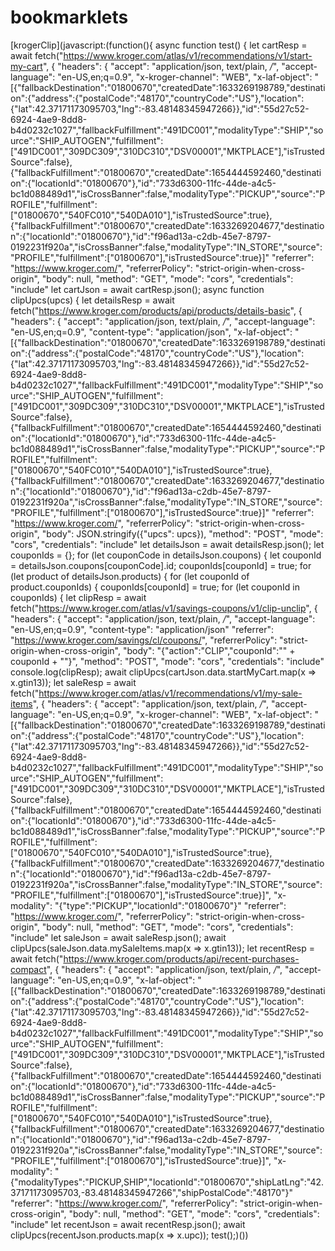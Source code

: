 # bookmarklets

[krogerClip](javascript:(function(){   async function test() {     let cartResp = await fetch("https://www.kroger.com/atlas/v1/recommendations/v1/start-my-cart", {       "headers": {         "accept": "application/json, text/plain, */*",         "accept-language": "en-US,en;q=0.9",         "x-kroger-channel": "WEB",         "x-laf-object": "[{\"fallbackDestination\":\"01800670\",\"createdDate\":1633269198789,\"destination\":{\"address\":{\"postalCode\":\"48170\",\"countryCode\":\"US\"},\"location\":{\"lat\":42.37171173095703,\"lng\":-83.48148345947266}},\"id\":\"55d27c52-6924-4ae9-8dd8-b4d0232c1027\",\"fallbackFulfillment\":\"491DC001\",\"modalityType\":\"SHIP\",\"source\":\"SHIP_AUTOGEN\",\"fulfillment\":[\"491DC001\",\"309DC309\",\"310DC310\",\"DSV00001\",\"MKTPLACE\"],\"isTrustedSource\":false},{\"fallbackFulfillment\":\"01800670\",\"createdDate\":1654444592460,\"destination\":{\"locationId\":\"01800670\"},\"id\":\"733d6300-11fc-44de-a4c5-bc1d088489d1\",\"isCrossBanner\":false,\"modalityType\":\"PICKUP\",\"source\":\"PROFILE\",\"fulfillment\":[\"01800670\",\"540FC010\",\"540DA010\"],\"isTrustedSource\":true},{\"fallbackFulfillment\":\"01800670\",\"createdDate\":1633269204677,\"destination\":{\"locationId\":\"01800670\"},\"id\":\"f96ad13a-c2db-45e7-8797-0192231f920a\",\"isCrossBanner\":false,\"modalityType\":\"IN_STORE\",\"source\":\"PROFILE\",\"fulfillment\":[\"01800670\"],\"isTrustedSource\":true}]"       "referrer": "https://www.kroger.com/",       "referrerPolicy": "strict-origin-when-cross-origin",       "body": null,       "method": "GET",       "mode": "cors",       "credentials": "include"     let cartJson = await cartResp.json();     async function clipUpcs(upcs) {       let detailsResp = await fetch("https://www.kroger.com/products/api/products/details-basic", {       "headers": {           "accept": "application/json, text/plain, */*",           "accept-language": "en-US,en;q=0.9",           "content-type": "application/json",           "x-laf-object": "[{\"fallbackDestination\":\"01800670\",\"createdDate\":1633269198789,\"destination\":{\"address\":{\"postalCode\":\"48170\",\"countryCode\":\"US\"},\"location\":{\"lat\":42.37171173095703,\"lng\":-83.48148345947266}},\"id\":\"55d27c52-6924-4ae9-8dd8-b4d0232c1027\",\"fallbackFulfillment\":\"491DC001\",\"modalityType\":\"SHIP\",\"source\":\"SHIP_AUTOGEN\",\"fulfillment\":[\"491DC001\",\"309DC309\",\"310DC310\",\"DSV00001\",\"MKTPLACE\"],\"isTrustedSource\":false},{\"fallbackFulfillment\":\"01800670\",\"createdDate\":1654444592460,\"destination\":{\"locationId\":\"01800670\"},\"id\":\"733d6300-11fc-44de-a4c5-bc1d088489d1\",\"isCrossBanner\":false,\"modalityType\":\"PICKUP\",\"source\":\"PROFILE\",\"fulfillment\":[\"01800670\",\"540FC010\",\"540DA010\"],\"isTrustedSource\":true},{\"fallbackFulfillment\":\"01800670\",\"createdDate\":1633269204677,\"destination\":{\"locationId\":\"01800670\"},\"id\":\"f96ad13a-c2db-45e7-8797-0192231f920a\",\"isCrossBanner\":false,\"modalityType\":\"IN_STORE\",\"source\":\"PROFILE\",\"fulfillment\":[\"01800670\"],\"isTrustedSource\":true}]"         "referrer": "https://www.kroger.com/",         "referrerPolicy": "strict-origin-when-cross-origin",         "body": JSON.stringify({"upcs": upcs}),         "method": "POST",         "mode": "cors",         "credentials": "include"       let detailsJson = await detailsResp.json();       let couponIds = {};       for (let couponCode in detailsJson.coupons) {         let couponId = detailsJson.coupons[couponCode].id;         couponIds[couponId] = true;       for (let product of detailsJson.products) {         for (let couponId of product.couponIds) {           couponIds[couponId] = true;       for (let couponId in couponIds) {         let clipResp = await fetch("https://www.kroger.com/atlas/v1/savings-coupons/v1/clip-unclip", {           "headers": {             "accept": "application/json, text/plain, */*",             "accept-language": "en-US,en;q=0.9",             "content-type": "application/json"           "referrer": "https://www.kroger.com/savings/cl/coupons/",           "referrerPolicy": "strict-origin-when-cross-origin",           "body": "{\"action\":\"CLIP\",\"couponId\":\"" + couponId + "\"}",           "method": "POST",           "mode": "cors",           "credentials": "include"         console.log(clipResp);     await clipUpcs(cartJson.data.startMyCart.map(x => x.gtin13));     let saleResp = await fetch("https://www.kroger.com/atlas/v1/recommendations/v1/my-sale-items", {       "headers": {         "accept": "application/json, text/plain, */*",         "accept-language": "en-US,en;q=0.9",         "x-kroger-channel": "WEB",         "x-laf-object": "[{\"fallbackDestination\":\"01800670\",\"createdDate\":1633269198789,\"destination\":{\"address\":{\"postalCode\":\"48170\",\"countryCode\":\"US\"},\"location\":{\"lat\":42.37171173095703,\"lng\":-83.48148345947266}},\"id\":\"55d27c52-6924-4ae9-8dd8-b4d0232c1027\",\"fallbackFulfillment\":\"491DC001\",\"modalityType\":\"SHIP\",\"source\":\"SHIP_AUTOGEN\",\"fulfillment\":[\"491DC001\",\"309DC309\",\"310DC310\",\"DSV00001\",\"MKTPLACE\"],\"isTrustedSource\":false},{\"fallbackFulfillment\":\"01800670\",\"createdDate\":1654444592460,\"destination\":{\"locationId\":\"01800670\"},\"id\":\"733d6300-11fc-44de-a4c5-bc1d088489d1\",\"isCrossBanner\":false,\"modalityType\":\"PICKUP\",\"source\":\"PROFILE\",\"fulfillment\":[\"01800670\",\"540FC010\",\"540DA010\"],\"isTrustedSource\":true},{\"fallbackFulfillment\":\"01800670\",\"createdDate\":1633269204677,\"destination\":{\"locationId\":\"01800670\"},\"id\":\"f96ad13a-c2db-45e7-8797-0192231f920a\",\"isCrossBanner\":false,\"modalityType\":\"IN_STORE\",\"source\":\"PROFILE\",\"fulfillment\":[\"01800670\"],\"isTrustedSource\":true}]",         "x-modality": "{\"type\":\"PICKUP\",\"locationId\":\"01800670\"}"       "referrer": "https://www.kroger.com/",       "referrerPolicy": "strict-origin-when-cross-origin",       "body": null,       "method": "GET",       "mode": "cors",       "credentials": "include"     let saleJson = await saleResp.json();     await clipUpcs(saleJson.data.mySaleItems.map(x => x.gtin13));     let recentResp = await fetch("https://www.kroger.com/products/api/recent-purchases-compact", {       "headers": {         "accept": "application/json, text/plain, */*",         "accept-language": "en-US,en;q=0.9",         "x-laf-object": "[{\"fallbackDestination\":\"01800670\",\"createdDate\":1633269198789,\"destination\":{\"address\":{\"postalCode\":\"48170\",\"countryCode\":\"US\"},\"location\":{\"lat\":42.37171173095703,\"lng\":-83.48148345947266}},\"id\":\"55d27c52-6924-4ae9-8dd8-b4d0232c1027\",\"fallbackFulfillment\":\"491DC001\",\"modalityType\":\"SHIP\",\"source\":\"SHIP_AUTOGEN\",\"fulfillment\":[\"491DC001\",\"309DC309\",\"310DC310\",\"DSV00001\",\"MKTPLACE\"],\"isTrustedSource\":false},{\"fallbackFulfillment\":\"01800670\",\"createdDate\":1654444592460,\"destination\":{\"locationId\":\"01800670\"},\"id\":\"733d6300-11fc-44de-a4c5-bc1d088489d1\",\"isCrossBanner\":false,\"modalityType\":\"PICKUP\",\"source\":\"PROFILE\",\"fulfillment\":[\"01800670\",\"540FC010\",\"540DA010\"],\"isTrustedSource\":true},{\"fallbackFulfillment\":\"01800670\",\"createdDate\":1633269204677,\"destination\":{\"locationId\":\"01800670\"},\"id\":\"f96ad13a-c2db-45e7-8797-0192231f920a\",\"isCrossBanner\":false,\"modalityType\":\"IN_STORE\",\"source\":\"PROFILE\",\"fulfillment\":[\"01800670\"],\"isTrustedSource\":true}]",         "x-modality": "{\"modalityTypes\":\"PICKUP,SHIP\",\"locationId\":\"01800670\",\"shipLatLng\":\"42.37171173095703,-83.48148345947266\",\"shipPostalCode\":\"48170\"}"       "referrer": "https://www.kroger.com/",       "referrerPolicy": "strict-origin-when-cross-origin",       "body": null,       "method": "GET",       "mode": "cors",       "credentials": "include"     let recentJson = await recentResp.json();     await clipUpcs(recentJson.products.map(x => x.upc));   test();)())
